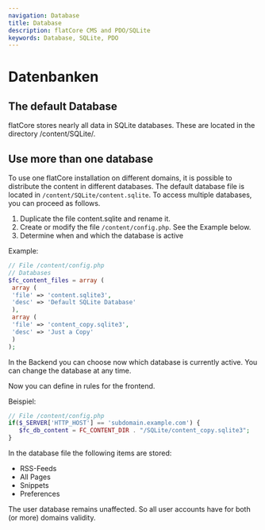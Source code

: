 ```yaml
---
navigation: Database
title: Database
description: flatCore CMS and PDO/SQLite
keywords: Database, SQLite, PDO
---
```


# Datenbanken

## The default Database

flatCore stores nearly all data in SQLite databases. These are located in the directory /content/SQLite/.

## Use more than one database

To use one flatCore installation on different domains, it is possible to distribute the content in different databases. The default database file is located in <code>/content/SQLite/content.sqlite</code>. To access multiple databases, you can proceed as follows.

1. Duplicate the file content.sqlite and rename it.
2. Create or modify the file <code>/content/config.php</code>. See the Example below.
3. Determine when and which the database is active

Example:

```php
// File /content/config.php
// Databases
$fc_content_files = array (
 array (
 'file' => 'content.sqlite3',
 'desc' => 'Default SQLite Database'
 ),
 array (
 'file' => 'content_copy.sqlite3',
 'desc' => 'Just a Copy'
 )
);
```

In the Backend you can choose now which database is currently active. You can change the database at any time.

Now you can define in rules for the frontend.

Beispiel:

```php
// File /content/config.php
if($_SERVER['HTTP_HOST'] == 'subdomain.example.com') {
   $fc_db_content = FC_CONTENT_DIR . "/SQLite/content_copy.sqlite3";
}
```

In the database file the following items are stored:

* RSS-Feeds
* All Pages
* Snippets
* Preferences


The user database remains unaffected. So all user accounts have for both (or more) domains validity.
